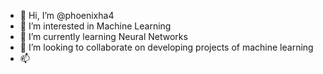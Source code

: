 - 👋 Hi, I’m @phoenixha4
- 👀 I’m interested in Machine Learning
- 🌱 I’m currently learning Neural Networks
- 💞️ I’m looking to collaborate on developing projects of machine learning 
- 📫 

<!---
phoenixha4/phoenixha4 is a ✨ special ✨ repository because its `README.md` (this file) appears on your GitHub profile.
You can click the Preview link to take a look at your changes.
--->
